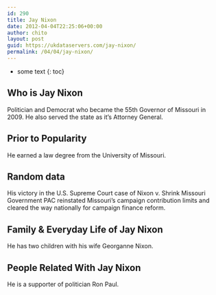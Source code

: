 ```yaml
---
id: 290
title: Jay Nixon
date: 2012-04-04T22:25:06+00:00
author: chito
layout: post
guid: https://ukdataservers.com/jay-nixon/
permalink: /04/04/jay-nixon/
---
```


* some text
{: toc}


## Who is  Jay Nixon
                  
                  
                  
Politician and Democrat who became the 55th Governor of Missouri in 2009. He also served the state as it&#8217;s Attorney General.
                  
                
                
                
## Prior to Popularity 
                  
                  
                  
He earned a law degree from the University of Missouri.
                  
                
                
                
## Random data 
                  
                  
                  
His victory in the U.S. Supreme Court case of Nixon v. Shrink Missouri Government PAC reinstated Missouri&#8217;s campaign contribution limits and cleared the way nationally for campaign finance reform.
                  
                
                
                
## Family & Everyday Life of Jay Nixon
                  
                  
                  
He has two children with his wife Georganne Nixon.
                  
                
                
                
## People Related With  Jay Nixon
                  
                  
                  
He is a supporter of politician Ron Paul.
                  
                
              
            
          
          
          
    
    
  
